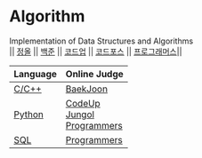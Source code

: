 # Algorithm
 Implementation of Data Structures and Algorithms <br>
|| [정올](http://www.jungol.co.kr/) || [백준](https://www.acmicpc.net/) || [코드업](https://codeup.kr/index.php) || [코드포스](https://codeforces.com/) || [프로그래머스](https://programmers.co.kr/)||<br>

| Language | Online Judge |
| :------- | :----------- |
| [C/C++](https://github.com/Taehee-K/Algorithm/tree/main/C%2C%20C%2B%2B) | [BaekJoon](https://github.com/Taehee-K/Algorithm/tree/main/C%2C%20C%2B%2B#baekjoon) |
| [Python](https://github.com/Taehee-K/Algorithm/tree/main/Python) | [CodeUp](https://github.com/Taehee-K/Algorithm/tree/main/Python#codeup)<br>[Jungol](https://github.com/Taehee-K/Algorithm/tree/main/Python#jungol)<br>[Programmers](https://github.com/Taehee-K/Algorithm/tree/main/Python#programmers) |
| [SQL](https://github.com/Taehee-K/Algorithm/tree/main/SQL) | [Programmers](https://github.com/Taehee-K/Algorithm/tree/main/SQL#programmers) | 
